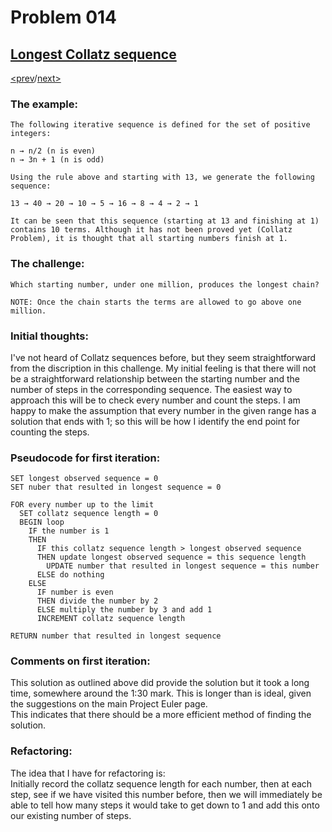 # Problem 014

## [Longest Collatz sequence](https://projecteuler.net/problem=14)

[<prev](./../DIR013_large_sum/README.md)/[next>](./../DIR015_lattice_paths/README.md) 

### The example:
`The following iterative sequence is defined for the set of positive integers:`

```
n → n/2 (n is even)
n → 3n + 1 (n is odd)
```

`Using the rule above and starting with 13, we generate the following sequence:`
```
13 → 40 → 20 → 10 → 5 → 16 → 8 → 4 → 2 → 1
```
`It can be seen that this sequence (starting at 13 and finishing at 1) contains 10 terms. Although it has not been proved yet (Collatz Problem), it is thought that all starting numbers finish at 1.`

### The challenge:
`Which starting number, under one million, produces the longest chain?`

`NOTE: Once the chain starts the terms are allowed to go above one million.`

### Initial thoughts:
I've not heard of Collatz sequences before, but they seem straightforward from the discription in this challenge. My initial feeling is that there will not be a straightforward relationship between the starting number and the number of steps in the corresponding sequence. The easiest way to approach this will be to check every number and count the steps. I am happy to make the assumption that every number in the given range has a solution that ends with 1; so this will be how I identify the end point for counting the steps. 

### Pseudocode for first iteration:
```
SET longest observed sequence = 0
SET nuber that resulted in longest sequence = 0

FOR every number up to the limit
  SET collatz sequence length = 0
  BEGIN loop
    IF the number is 1
    THEN 
      IF this collatz sequence length > longest observed sequence
      THEN update longest observed sequence = this sequence length
        UPDATE number that resulted in longest sequence = this number
      ELSE do nothing
    ELSE 
      IF number is even
      THEN divide the number by 2
      ELSE multiply the number by 3 and add 1
      INCREMENT collatz sequence length

RETURN number that resulted in longest sequence
```

### Comments on first iteration:
This solution as outlined above did provide the solution but it took a long time, somewhere around the 1:30 mark. This is longer than is ideal, given the suggestions on the main Project Euler page.\
This indicates that there should be a more efficient method of finding the solution. 

### Refactoring:
The idea that I have for refactoring is:\
Initially record the collatz sequence length for each number, then at each step, see if we have visited this number before, then we will immediately be able to tell how many steps it would take to get down to 1 and add this onto our existing number of steps.
